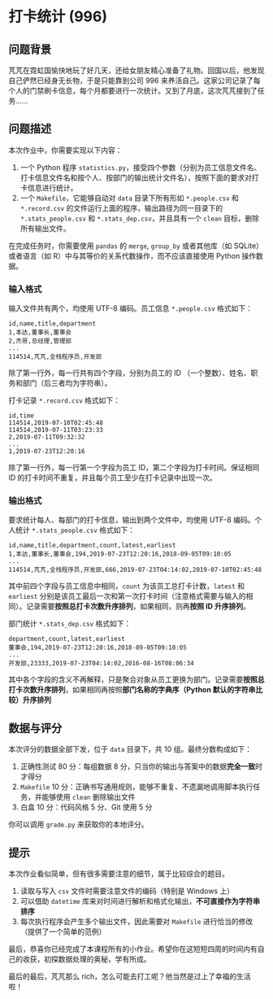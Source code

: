 # 打卡统计 (996)

## 问题背景

芃芃在霓虹国愉快地玩了好几天，还给女朋友精心准备了礼物。回国以后，他发现自己俨然已经身无长物，于是只能靠到公司 996 来养活自己。这家公司记录了每个人的门禁刷卡信息，每个月都要进行一次统计。又到了月底，这次芃芃接到了任务……

## 问题描述

本次作业中，你需要实现以下内容：

1. 一个 Python 程序 `statistics.py`，接受四个参数（分别为员工信息文件名、打卡信息文件名和按个人、按部门的输出统计文件名），按照下面的要求对打卡信息进行统计。
2. 一个 `Makefile`，它能够自动对 `data` 目录下所有形如 `*.people.csv` 和 `*.record.csv` 的文件运行上面的程序，输出路径为同一目录下的 `*.stats_people.csv` 和 `*.stats_dep.csv`，并且具有一个 `clean` 目标，删除所有输出文件。

在完成任务时，你需要使用 `pandas` 的 `merge`, `group_by` 或者其他库（如 SQLite）或者语言（如 R）中与其等价的关系代数操作，而不应该直接使用 Python 操作数据。

### 输入格式

输入文件共有两个，均使用 UTF-8 编码。员工信息 `*.people.csv` 格式如下：

```text
id,name,title,department
1,本达,董事长,董事会
2,杰哥,总经理,管理部
...
114514,芃芃,全栈程序员,开发部
```

除了第一行外，每一行共有四个字段，分别为员工的 ID （一个整数）、姓名、职务和部门（后三者均为字符串）。

打卡记录 `*.record.csv` 格式如下：

```text
id,time
114514,2019-07-10T02:45:48
114514,2019-07-11T03:23:33
2,2019-07-11T09:32:32
...
1,2019-07-23T12:20:16
```

除了第一行外，每一行第一个字段为员工 ID，第二个字段为打卡时间。保证相同 ID 的打卡时间不重复，并且每个员工至少在打卡记录中出现一次。

### 输出格式

要求统计每人、每部门的打卡信息，输出到两个文件中，均使用 UTF-8 编码。个人统计 `*.stats_people.csv` 格式如下：

```text
id,name,title,department,count,latest,earliest
1,本达,董事长,董事会,194,2019-07-23T12:20:16,2018-09-05T09:10:05
...
114514,芃芃,全栈程序员,开发部,666,2019-07-23T04:14:02,2019-07-10T02:45:48
```

其中前四个字段与员工信息中相同，`count` 为该员工总打卡计数，`latest` 和 `earliest` 分别是该员工最后一次和第一次打卡时间（注意格式需要与输入的相同）。记录需要**按照总打卡次数升序排列**，如果相同，则再**按照 ID 升序排列**。

部门统计 `*.stats_dep.csv` 格式如下：

```text
department,count,latest,earliest
董事会,194,2019-07-23T12:20:16,2018-09-05T09:10:05
...
开发部,23333,2019-07-23T04:14:02,2016-08-16T08:06:34
```

其中各个字段的含义不再解释，只是聚合对象从员工更换为部门。记录需要**按照总打卡次数升序排列**，如果相同再按照**部门名称的字典序（Python 默认的字符串比较）升序排列**

## 数据与评分

本次评分的数据全部下发，位于 `data` 目录下，共 10 组。最终分数构成如下：

1. 正确性测试 80 分：每组数据 8 分，只当你的输出与答案中的数据**完全一致**时才得分
2. `Makefile` 10 分：正确书写通用规则，能够不重复、不遗漏地调用脚本执行任务，并能够使用 `clean` 删除输出文件
3. 白盒 10 分：代码风格 5 分、Git 使用 5 分

你可以调用 `grade.py` 来获取你的本地评分。

## 提示

本次作业看似简单，但有很多需要注意的细节，属于比较综合的题目。

1. 读取与写入 `csv` 文件时需要注意文件的编码（特别是 Windows 上）
2. 可以借助 `datetime` 库来对时间进行解析和格式化输出，**不可直接作为字符串排序**
3. 每次执行程序会产生多个输出文件，因此需要对 `Makefile` 进行恰当的修改（提供了一个简单的范例）

最后，恭喜你已经完成了本课程所有的小作业。希望你在这短短四周的时间内有自己的收获，初探数据处理的奥秘，学有所成。

最后的最后，芃芃那么 rich，怎么可能去打工呢？他当然是过上了幸福的生活啦！
